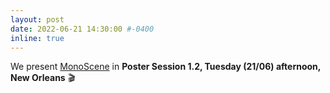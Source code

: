 ```yaml
---
layout: post
date: 2022-06-21 14:30:00 #-0400
inline: true
---
```


We present [MonoScene](https://cv-rits.github.io/MonoScene/) in **Poster Session 1.2, Tuesday (21/06) afternoon, New Orleans** :clapper: